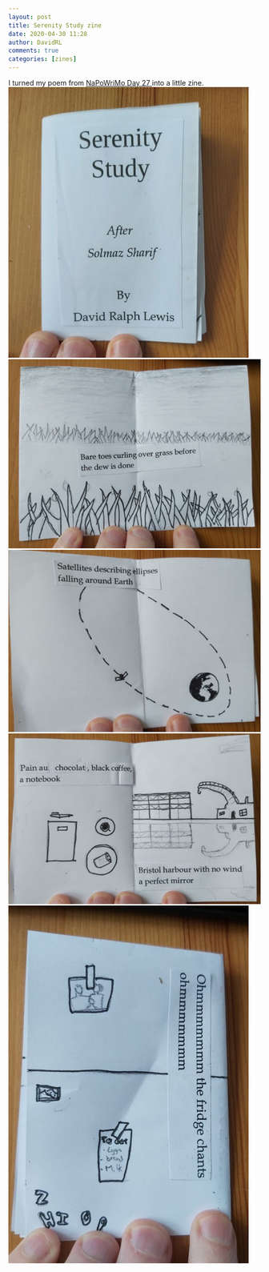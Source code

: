 ```yaml
---
layout: post
title: Serenity Study zine
date: 2020-04-30 11:28
author: DavidRL
comments: true
categories: [zines]
---
```


I turned my poem from <a href="/napowrimo-2020-day-27-serenity-study/">NaPoWriMo Day 27 </a>into a little zine.
<img src="/assets/images/articles/sszine1.jpg" class="responsive"><br>
<img src="/assets/images/articles/sszine2.jpg" class="responsive"><br>
<img src="/assets/images/articles/sszine3.jpg" class="responsive"><br>
<img src="/assets/images/articles/sszine4.jpg" class="responsive"><br>
<img src="/assets/images/articles/sszine5.jpg" class="responsive"><br>
